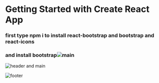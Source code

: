 # Getting Started with Create React App

### first type npm i to install react-bootstrap and bootstrap and react-icons
### and install bootstrap![main](https://github.com/alirezatalebizadeh/https---github.com-alirezatalebizadeh-main_wp/assets/104105725/f2ba9839-fd1e-4177-86cb-52eed89089a3)

![header and main](https://github.com/alirezatalebizadeh/https---github.com-alirezatalebizadeh-main_wp/assets/104105725/7e3fbb9c-41a3-4f85-8d37-c11ca5b4c1cd)

![footer](https://github.com/alirezatalebizadeh/https---github.com-alirezatalebizadeh-main_wp/assets/104105725/bf3ad8e3-3b29-45b0-af94-820620e0bbd3)
